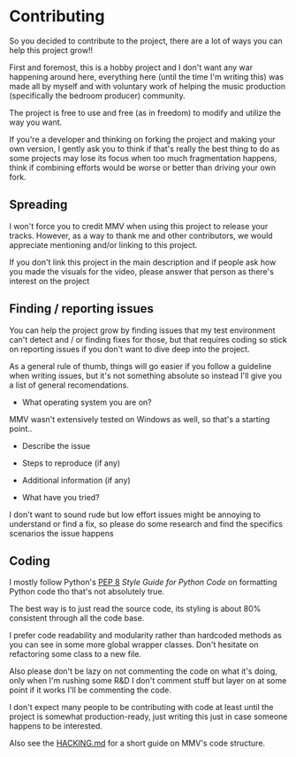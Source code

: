 # Contributing

So you decided to contribute to the project, there are a lot of ways you can help this project grow!!

First and foremost, this is a hobby project and I don't want any war happening around here, everything here (until the time I'm writing this) was made all by myself and with voluntary work of helping the music production (specifically the bedroom producer) community.

The project is free to use and free (as in freedom) to modify and utilize the way you want.

If you're a developer and thinking on forking the project and making your own version, I gently ask you to think if that's really the best thing to do as some projects may lose its focus when too much fragmentation happens, think if combining efforts would be worse or better than driving your own fork.

## Spreading

I won't force you to credit MMV when using this project to release your tracks. However, as a way to thank me and other contributors, we would appreciate mentioning and/or linking to this project.

If you don't link this project in the main description and if people ask how you made the visuals for the video, please answer that person as there's interest on the project

## Finding / reporting issues

You can help the project grow by finding issues that my test environment can't detect and / or finding fixes for those, but that requires coding so stick on reporting issues if you don't want to dive deep into the project.

As a general rule of thumb, things will go easier if you follow a guideline when writing issues, but it's not something absolute so instead I'll give you a list of general recomendations.

- What operating system you are on?

MMV wasn't extensively tested on Windows as well, so that's a starting point..

- Describe the issue

- Steps to reproduce (if any)

- Additional information (if any)

- What have you tried?

I don't want to sound rude but low effort issues might be annoying to understand or find a fix, so please do some research and find the specifics scenarios the issue happens

## Coding

I mostly follow Python's [PEP 8](https://www.python.org/dev/peps/pep-0008/) _Style Guide for Python Code_ on formatting Python code tho that's not absolutely true.

The best way is to just read the source code, its styling is about 80% consistent through all the code base.

I prefer code readability and modularity rather than hardcoded methods as you can see in some more global wrapper classes. Don't hesitate on refactoring some class to a new file.

Also please don't be lazy on not commenting the code on what it's doing, only when I'm rushing some R&D I don't comment stuff but layer on at some point if it works I'll be commenting the code.

I don't expect many people to be contributing with code at least until the project is somewhat production-ready, just writing this just in case someone happens to be interested.

Also see the [HACKING.md](HACKING.md) for a short guide on MMV's code structure.
